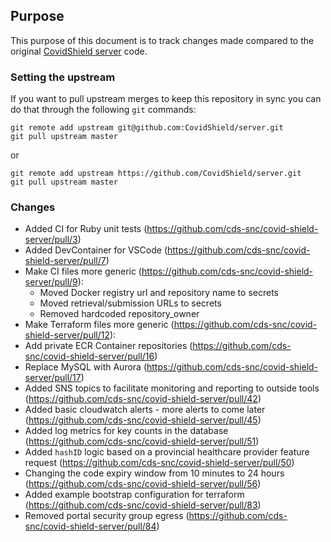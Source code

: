 ## Purpose

This purpose of this document is to track changes made compared to the original [CovidShield server](https://github.com/CovidShield/server) code.

### Setting the upstream

If you want to pull upstream merges to keep this repository in sync you can do that through the following `git` commands:

```
git remote add upstream git@github.com:CovidShield/server.git
git pull upstream master
```

or


```
git remote add upstream https://github.com/CovidShield/server.git
git pull upstream master
```

### Changes

- Added CI for Ruby unit tests (https://github.com/cds-snc/covid-shield-server/pull/3)
- Added DevContainer for VSCode (https://github.com/cds-snc/covid-shield-server/pull/7)
- Make CI files more generic (https://github.com/cds-snc/covid-shield-server/pull/9):
  - Moved Docker registry url and repository name to secrets
  - Moved retrieval/submission URLs to secrets
  - Removed hardcoded repository_owner
- Make Terraform files more generic (https://github.com/cds-snc/covid-shield-server/pull/12):
- Add private ECR Container repositories (https://github.com/cds-snc/covid-shield-server/pull/16)
- Replace MySQL with Aurora (https://github.com/cds-snc/covid-shield-server/pull/17)
- Added SNS topics to facilitate monitoring and reporting to outside tools (https://github.com/cds-snc/covid-shield-server/pull/42)
- Added basic cloudwatch alerts - more alerts to come later (https://github.com/cds-snc/covid-shield-server/pull/45)
- Added log metrics for key counts in the database (https://github.com/cds-snc/covid-shield-server/pull/51)
- Added `hashID` logic based on a provincial healthcare provider feature request (https://github.com/cds-snc/covid-shield-server/pull/50)
- Changing the code expiry window from 10 minutes to 24 hours (https://github.com/cds-snc/covid-shield-server/pull/56)
- Added example bootstrap configuration for terraform (https://github.com/cds-snc/covid-shield-server/pull/83)
- Removed portal security group egress (https://github.com/cds-snc/covid-shield-server/pull/84)